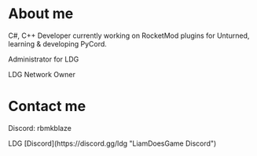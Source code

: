  <h1>
  About me
</h1>
<p>C#, C++ Developer currently working on RocketMod plugins for Unturned, learning & developing PyCord.</p>

<p>Administrator for LDG</p>
<p>LDG Network Owner</p>

<h1>Contact me</h1>
<p>Discord: rbmkblaze</p>
<p>LDG [Discord](https://discord.gg/ldg "LiamDoesGame Discord")

